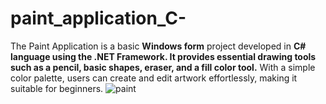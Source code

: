# paint_application_C-
The Paint Application is a basic **Windows form** project developed in **C# language using the .NET Framework. It provides essential drawing tools such as a pencil, basic shapes, eraser, and a fill color tool.** With a simple color palette, users can create and edit artwork effortlessly, making it suitable for beginners.
![paint](https://github.com/DurgeshMali/paint_application_C-/assets/98301084/7c32b5ef-a5c6-418d-b6a8-4fe99d7497c0)
